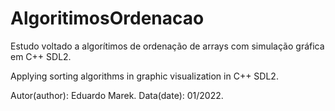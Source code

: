 # AlgoritimosOrdenacao

Estudo voltado a algorítimos de ordenação de arrays com simulação gráfica em C++ SDL2.

Applying sorting algorithms in graphic visualization in C++ SDL2.

Autor(author): Eduardo Marek.
Data(date): 01/2022.
